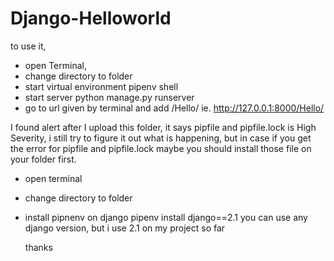 # Django-Helloworld

to use it,

- open Terminal,
- change directory to folder
- start virtual environment
  pipenv shell
- start server
  python manage.py runserver
- go to url given by terminal and add /Hello/
  ie. http://127.0.0.1:8000/Hello/

I found alert after I upload this folder, it says pipfile and pipfile.lock is High Severity,
i still try to figure it out what is happening,
but in case if you get the error for pipfile and pipfile.lock maybe you should install those file on your folder first.

- open terminal
- change directory to folder
- install pipnenv on django
  pipenv install django==2.1
  you can use any django version, but i use 2.1 on my project so far
  
  thanks
